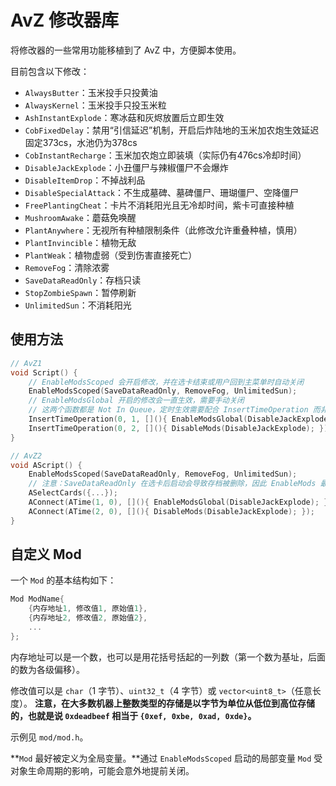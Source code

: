 # AvZ 修改器库

将修改器的一些常用功能移植到了 AvZ 中，方便脚本使用。

目前包含以下修改：

- `AlwaysButter`：玉米投手只投黄油
- `AlwaysKernel`：玉米投手只投玉米粒
- `AshInstantExplode`：寒冰菇和灰烬放置后立即生效
- `CobFixedDelay`：禁用“引信延迟”机制，开启后炸陆地的玉米加农炮生效延迟固定373cs，水池仍为378cs
- `CobInstantRecharge`：玉米加农炮立即装填（实际仍有476cs冷却时间）
- `DisableJackExplode`：小丑僵尸与辣椒僵尸不会爆炸
- `DisableItemDrop`：不掉战利品
- `DisableSpecialAttack`：不生成墓碑、墓碑僵尸、珊瑚僵尸、空降僵尸
- `FreePlantingCheat`：卡片不消耗阳光且无冷却时间，紫卡可直接种植
- `MushroomAwake`：蘑菇免唤醒
- `PlantAnywhere`：无视所有种植限制条件（此修改允许重叠种植，慎用）
- `PlantInvincible`：植物无敌
- `PlantWeak`：植物虚弱（受到伤害直接死亡）
- `RemoveFog`：清除浓雾
- `SaveDataReadOnly`：存档只读
- `StopZombieSpawn`：暂停刷新
- `UnlimitedSun`：不消耗阳光

## 使用方法

```cpp
// AvZ1
void Script() {
    // EnableModsScoped 会开启修改，并在选卡结束或用户回到主菜单时自动关闭
    EnableModsScoped(SaveDataReadOnly, RemoveFog, UnlimitedSun);
    // EnableModsGlobal 开启的修改会一直生效，需要手动关闭
    // 这两个函数都是 Not In Queue，定时生效需要配合 InsertTimeOperation 而非 SetTime
    InsertTimeOperation(0, 1, [](){ EnableModsGlobal(DisableJackExplode); });
    InsertTimeOperation(0, 2, [](){ DisableMods(DisableJackExplode); });
}

// AvZ2
void AScript() {
    EnableModsScoped(SaveDataReadOnly, RemoveFog, UnlimitedSun);
    // 注意：SaveDataReadOnly 在选卡后启动会导致存档被删除，因此 EnableMods 最好放在选卡之前
    ASelectCards({...});
    AConnect(ATime(1, 0), [](){ EnableModsGlobal(DisableJackExplode); });
    AConnect(ATime(2, 0), [](){ DisableMods(DisableJackExplode); });
}
```

## 自定义 Mod

一个 `Mod` 的基本结构如下：

```cpp
Mod ModName{
    {内存地址1, 修改值1, 原始值1},
    {内存地址2, 修改值2, 原始值2},
    ...
};
```

内存地址可以是一个数，也可以是用花括号括起的一列数（第一个数为基址，后面的数为各级偏移）。

修改值可以是 `char`（1 字节）、`uint32_t`（4 字节）或 `vector<uint8_t>`（任意长度）。
**注意，在大多数机器上整数类型的存储是以字节为单位从低位到高位存储的，也就是说 `0xdeadbeef` 相当于 `{0xef, 0xbe, 0xad, 0xde}`。**

示例见 `mod/mod.h`。

**`Mod` 最好被定义为全局变量。**通过 `EnableModsScoped` 启动的局部变量 `Mod` 受对象生命周期的影响，可能会意外地提前关闭。
